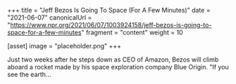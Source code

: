 +++
title = "Jeff Bezos Is Going To Space (For A Few Minutes)"
date = "2021-06-07"
canonicalUrl = "https://www.npr.org/2021/06/07/1003924158/jeff-bezos-is-going-to-space-for-a-few-minutes"
fragment = "content"
weight = 10

[asset]
    image = "placeholder.png"
+++

Just two weeks after he steps down as CEO of Amazon, Bezos will climb 
aboard a rocket made by his space exploration company Blue Origin. "If you 
see the earth...
